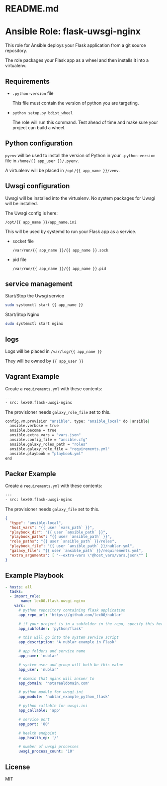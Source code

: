 # README.md
# Ansible Role: flask-uwsgi-nginx

This role for Ansible deploys your Flask application from a git source repository.

The role packages your Flask app as a wheel and then installs it into a virtualenv.

## Requirements

-   `.python-version` file

    This file must contain the version of python you are targeting.

-   `python setup.py bdist_wheel`

    The role will run this command.  Test ahead of time and make sure your project can build a wheel.

## Python configuration

`pyenv` will be used to install the version of Python in your `.python-version` file in `/home/{{ app_user }}/.pyenv`.

A virtualenv will be placed in `/opt/{{ app_name }}/venv`.

## Uwsgi configuration

Uwsgi will be installed into the virtualenv.  No system packages for Uwsgi will be installed.

The Uwsgi config is here:

`/opt/{{ app_name }}/app_name.ini`

This will be used by systemd to run your Flask app as a service.

-   socket file

    `/var/run/{{ app_name }}/{{ app_name }}.sock`

-   pid file

    `/var/run/{{ app_name }}/{{ app_name }}.pid`

## service management

Start/Stop the Uwsgi service
```sh
sudo systemctl start {{ app_name }}
```

Start/Stop Nginx
```sh
sudo systemctl start nginx
```

## logs

Logs will be placed in `/var/log/{{ app_name }}`

They will be owned by `{{ app_user }}`

## Vagrant Example

Create a `requirements.yml` with these contents:

```sh
---
- src: lex00.flask-uwsgi-nginx
```

The provisioner needs `galaxy_role_file` set to this.

```sh
config.vm.provision "ansible", type: "ansible_local" do |ansible|
  ansible.verbose = true
  ansible.become = true
  ansible.extra_vars = "vars.json"
  ansible.config_file = "ansible.cfg"
  ansible.galaxy_roles_path = "roles"
  ansible.galaxy_role_file = "requirements.yml"
  ansible.playbook = "playbook.yml"
end
```

## Packer Example

Create a `requirements.yml` with these contents:

```sh
---
- src: lex00.flask-uwsgi-nginx
```

The provisioner needs `galaxy_file` set to this.

```json
{
  "type": "ansible-local",
  "host_vars": "{{ user `vars_path` }}",
  "playbook_dir": "{{ user `ansible_path` }}",
  "playbook_paths": "{{ user `ansible_path` }}",
  "role_paths": "{{ user `ansible_path` }}/roles",
  "playbook_file": "{{ user `ansible_path` }}/nublar.yml",
  "galaxy_file": "{{ user `ansible_path` }}/requirements.yml",
  "extra_arguments": [ "--extra-vars \"@host_vars/vars.json\"" ]
}
```

## Example Playbook

```yml
- hosts: all
  tasks:
  - import_role:
       name: lex00.flask-uwsgi-nginx
    vars:
      # python repository containing flask application
      app_repo_url: 'https://github.com/lex00/nublar'

      # if your project is in a subfolder in the repo, specify this here, otherwise set blank
      app_subfolder: 'python/flask'

      # this will go into the system service script
      app_description: 'A nublar example in Flask'

      # app folders and service name
      app_name: 'nublar'

      # system user and group will both be this value
      app_user: 'nublar'

      # domain that nginx will answer to
      app_domain: 'notarealdomain.com'

      # python module for uwsgi.ini
      app_module: 'nublar_example_python_flask'

      # python callable for uwsgi.ini
      app_callable: 'app'

      # service port
      app_port: '80'

      # health endpoint
      app_health_ep: '/'

      # number of uwsgi processes
      uwsgi_process_count: '10'
  ```

  ## License

  MIT
